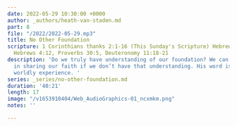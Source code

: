 ```yaml
---
date: 2022-05-29 10:30:00 +0000
author: _authors/heath-van-staden.md
part: 8
file: "/2022/2022-05-29.mp3"
title: No Other Foundation
scripture: 1 Corinthians thanks 2:1-16 (This Sunday's Scripture) Hebrews 10:24-25,
  Hebrews 4:12, Proverbs 30:5, Deuteronomy 11:18-21
description: 'Do we truly have understanding of our foundation? We can’t be effective
  in sharing our faith if we don’t have that understanding. His word is more than
  worldly experience. '
series: _series/no-other-foundation.md
duration: '40:21'
length: 17
image: "/v1653910404/Web_AudioGraphics-01_ncxmkm.png"
notes: ''

---
```

